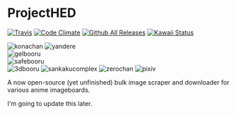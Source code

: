 # ProjectHED

[![Travis](https://img.shields.io/travis/MoeChezzy/ProjectHED.svg)](https://travis-ci.org/MoeChezzy/ProjectHED) [![Code Climate](https://img.shields.io/codeclimate/issues/github/MoeChezzy/ProjectHED.svg)](https://codeclimate.com/github/MoeChezzy/ProjectHED) [![Github All Releases](https://img.shields.io/github/downloads/MoeChezzy/ProjectHED/total.svg)](https://github.com/MoeChezzy/ProjectHED) [![Kawaii Status](https://img.shields.io/badge/status-kawaii-ffbaff.svg)](https://github.com/MoeChezzy/ProjectHED)  

![konachan](https://img.shields.io/badge/konachan-available-brightgreen.svg) ![yandere](https://img.shields.io/badge/yandere-available-brightgreen.svg)  
![gelbooru](https://img.shields.io/badge/gelbooru-implemented-green.svg)  
![safebooru](https://img.shields.io/badge/safebooru-implementing-yellow.svg)  
![3dbooru](https://img.shields.io/badge/3dbooru-unavailable-red.svg) ![sankakucomplex](https://img.shields.io/badge/sankakucomplex-unavailable-red.svg) ![zerochan](https://img.shields.io/badge/zerochan-unavailable-red.svg) ![pixiv](https://img.shields.io/badge/pixiv-unavailable-red.svg) 

A now open-source (yet unfinished) bulk image scraper and downloader for various anime imageboards.

I'm going to update this later.
